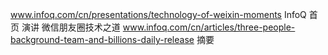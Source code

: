 www.infoq.com/cn/presentations/technology-of-weixin-moments InfoQ 首页 演讲 微信朋友圈技术之道 
www.infoq.com/cn/articles/three-people-background-team-and-billions-daily-release 摘要
